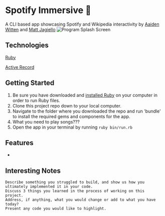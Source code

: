 # Spotify Immersive :musical_note:
A CLI based app showcasing Spotify and Wikipedia interactivity by [Aaiden Witten](https://github.com/aaidenplays) and [Matt Jagiello](https://github.com/mattjagiello)
![Program Splash Screen](https://github.com/mattjagiello/ruby-project-guidelines-austin-web-012720/blob/finalchanges/images/program%20splash.png)

## Technologies
[Ruby](https://www.ruby-lang.org/en/)

[Active Record](https://guides.rubyonrails.org/active_record_basics.html)

## Getting Started
1. Be sure you have downloaded and [installed Ruby](https://www.ruby-lang.org/en/documentation/installation/) on your computer in order to run Ruby files.
2. Clone this project repo down to your local computer.
3. Navigate to the folder where you downloaded the repo and run 'bundle' to install the required gems and components for the app.
4. What you need to play songs???
5. Open the app in your terminal by running `ruby bin/run.rb`

## Features
- 

## Interesting Notes
    Describe something you struggled to build, and show us how you ultimately implemented it in your code.
    Discuss 3 things you learned in the process of working on this project.
    Address, if anything, what you would change or add to what you have today?
    Present any code you would like to highlight.
